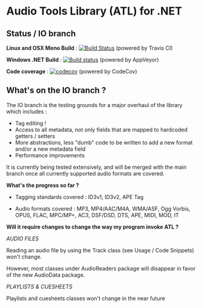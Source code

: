 # Audio Tools Library (ATL) for .NET

## Status / IO branch

__Linux and OSX Mono Build__ : [![Build Status](https://travis-ci.org/Zeugma440/atldotnet.svg?branch=IO)](https://travis-ci.org/Zeugma440/atldotnet) (powered by Travis CI)

__Windows .NET Build__ : [![Build status](https://ci.appveyor.com/api/projects/status/s4y0e3g6fxncdhi6/branch/master?svg=true)](https://ci.appveyor.com/project/Zeugma440/atldotnet/branch/IO) (powered by AppVeyor)

__Code coverage__ : [![codecov](https://codecov.io/gh/Zeugma440/atldotnet/branch/IO/graph/badge.svg)](https://codecov.io/gh/Zeugma440/atldotnet) (powered by CodeCov)


## What's on the IO branch ?

The IO branch is the testing grounds for a major overhaul of the library which includes :

  * Tag editing !
  * Access to all metadata, not only fields that are mapped to hardcoded getters / setters
  * More abstractions, less "dumb" code to be written to add a new format and/or a new metadata field
  * Performance improvements
  
It is currently being tested extensively, and will be merged with the main branch once all currently supported audio formats are covered.


**What's the progress so far ?**

* Tagging standards covered : ID3v1, ID3v2, APE Tag

* Audio formats covered : MP3, MP4/AAC/M4A, WMA/ASF, Ogg Vorbis, OPUS, FLAC, MPC/MP+, AC3, DSF/DSD, DTS, APE, MIDI, MOD, IT


**Will it require changes to change the way my program invoke ATL ?**

*AUDIO FILES*
  
Reading an audio file by using the Track class (see Usage / Code Snippets) won't change.
  
However, most classes under AudioReaders package will disappear in favor of the new AudioData package.


*PLAYLISTS & CUESHEETS*

Playlists and cuesheets classes won't change in the near future
